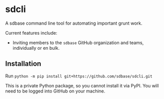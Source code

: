 # sdcli

A sdbase command line tool for automating important grunt work.

Current features include:

- Inviting members to the `sdbase` GitHub organization and teams, individually or en bulk.

## Installation

Run `python -m pip install git+https://github.com/sdbase/sdcli.git`

This is a private Python package, so you cannot install it via PyPI. You will need to be logged into GitHub on your machine.
